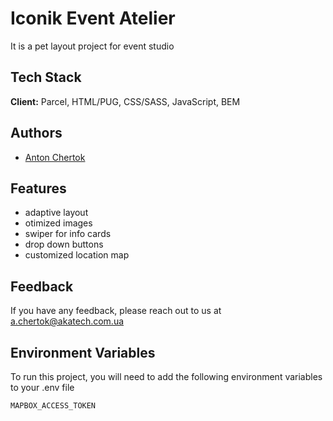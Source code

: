 
# Iconik Event Atelier  

It is a pet layout project for event studio   

## Tech Stack

**Client:** Parcel, HTML/PUG, CSS/SASS, JavaScript, BEM 


## Authors

- [Anton Chertok](https://github.com/chertoha)


## Features

- adaptive layout
- otimized images
- swiper for info cards 
- drop down buttons
- customized location map



## Feedback

If you have any feedback, please reach out to us at a.chertok@akatech.com.ua


## Environment Variables

To run this project, you will need to add the following environment variables to your .env file

`MAPBOX_ACCESS_TOKEN`



